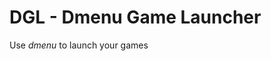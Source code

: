 # DGL - Dmenu Game Launcher

Use *dmenu* to launch your games

<!--
There are 5 menus:
  * DOS games
  * Gaming apps
  * Regular games
  * Steam games
  * Wine games

_Steam games_ are automatic, for the rest you must create appropriate files in `$HOME/.dmenu-game-launcher/`

See *File creation* section

## Installation
To install simply use those commands with root privileges:
* If you are not using i3-dmenu-desktop:
```sh
$ make install
```

* If you are using _i3-dmenu-desktop_:
```sh
$ make install2
```

### Uninstalation
To uninstall simply use this command with root privileges:
```sh
$ make uninstall
```

## Usage
Run `dmenu-game-launcher` from _dmenu_ ( `Game Launcher for dmenu` for _i3-dmenu-desktop_), select appropriate menu, then a game title and play.


## File creation
Firstly, run `dmenu-game-luncher` and exit it - this will create necessary files in your home directory.

All files must have such structure:
```
<name> SEPARATOR <command/file_path>
```

For comments use `#` character

For `dos.list` and `wine.list` you only must provide file path, e.g.:
```
Dungeon Keeper Gold SEPARATOR $HOME/games/GOG_win/Dungeon_Keeper_Gold/KEEPER.EXE
Settlers II         SEPARATOR $HOME/games/Settlers_2/start.EXE
```

For `gaming_apps.list` and `regular.list` you must type full command, e.g.:
```
HoMM3 HD Launcher SEPARATOR cd $HOME/games/GOG_win/HoMM_3_Complete && wine ./HD_Launcher.exe
itch.io           SEPARATOR $HOME/.itch/itch
Lutris            SEPARATOR lutris
```
-->
